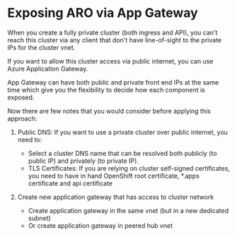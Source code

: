 # Exposing ARO via App Gateway

When you create a fully private cluster (both ingress and API), you can't reach this cluster via any client that don't have line-of-sight to the private IPs for the cluster vnet.

If you want to allow this cluster access via public internet, you can use Azure Application Gateway.

App Gateway can have both public and private front end IPs at the same time which give you the flexibility to decide how each component is exposed.

Now there are few notes that you would consider before applying this approach:

1. Public DNS: If you want to use a private cluster over public internet, you need to:

    - Select a cluster DNS name that can be resolved both publicly (to public IP) and privately (to private IP).
    - TLS Certificates: If you are relying on cluster self-signed certificates, you need to have in hand OpenShift root certificate, *.apps certificate and api certificate

2. Create new application gateway that has access to cluster network
    - Create application gateway in the same vnet (but in a new dedicated subnet)
    - Or create application gateway in peered hub vnet

